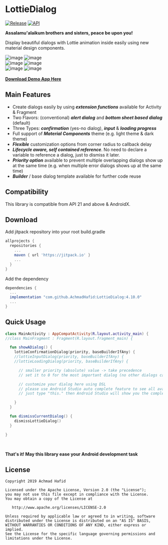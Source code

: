 LottieDialog
============

[![Release](https://jitpack.io/v/AchmadHafid/LottieDialog.svg)](https://jitpack.io/#AchmadHafid/LottieDialog)
[![API](https://img.shields.io/badge/API-21%2B-brightgreen.svg?style=flat)](https://android-arsenal.com/api?level=21)

**Assalamu'alaikum brothers and sisters, peace be upon you!**

Display beautiful dialogs with Lottie animation inside easily using new material design components.

![image](https://drive.google.com/uc?export=download&id=1S3JFiB7ubROiWDSOY0ofz-BVjIEtU19a)
![image](https://drive.google.com/uc?export=download&id=1_S4Au5aF6DbOFQdX0L-nWHr2xK3wcqj_)
<br />
![image](https://drive.google.com/uc?export=download&id=14W02bKMa1FQRuF_sSjqln4d81t8NTTdr)
![image](https://drive.google.com/uc?export=download&id=1l8SGbwPEl1y31L84i-L_qD_2Hi_ZVr7e)
<br />
![image](https://drive.google.com/uc?export=download&id=1walULd_3oAcTFsnsVSrPoZWTe3_59cKp)
![image](https://drive.google.com/uc?export=download&id=1T93iGEfESTVg1SsmMYLDzQBkw3iItIrs)
<br />
<br />
[**Download Demo App Here**](https://github.com/AchmadHafid/LottieDialog/releases/download/v4.1.1/LottieDialog.4.1.1.apk)

Main Features
--------
* Create dialogs easily by using __*extension functions*__ available for Activity & Fragment
* Two Flavors: (conventional) __*alert dialog*__ and __*bottom sheet based dialog*__ (default)
* Three Types: __*confirmation*__ (yes-no dialog), __*input*__ & __*loading progress*__
* Full support of __*Material Components*__ theme (e.g. light theme & dark theme)
* __*Flexible*__ customization options from corner radius to callback delay
* __*Lifecycle aware, self contained reference*__. No need to declare a variable to reference a dialog, just to dismiss it later.
* __*Priority option*__ available to prevent multiple overlapping dialogs show up at the same time (e.g. when multiple error dialogs shows up at the same time)
* __*Builder*__ / base dialog template available for further code reuse


Compatibility
-------------

This library is compatible from API 21 and above & AndroidX.


Download
--------

Add jitpack repository into your root build.gradle

```groovy
allprojects {
  repositories {
    ...
    maven { url 'https://jitpack.io' }
    ...
  }
}
```

Add the dependency

```groovy
dependencies {
  ...
  implementation "com.github.AchmadHafid:LottieDialog:4.10.0"
  ...
}
```


Quick Usage
-------------

```kotlin
class MainActivity : AppCompatActivity(R.layout.activity_main) {
//class MainFragment : Fragment(R.layout.fragment_main) {

  fun showADialog() {
    lottieConfirmationDialog(priority, baseBuilderIfAny) {
    //lottieInputDialog(priority, baseBuilderIfAny) {
    //lottieLoadingDialog(priority, baseBuilderIfAny) {

      // smaller priority (absolute) value -> take precedence
      // set it to 0 for the most important dialog (no other dialogs can be shown when this dialog is still displayed)

      // customize your dialog here using DSL
      // please use Android Studio auto complete feature to see all available API
      // just type "this." then Android Studio will show you the complete list of it

    }
  }

  fun dismissCurrentDialog() {
    dismissLottieDialog()
  }

}
```

<br />


__That's it! May this library ease your Android development task__


License
-------

    Copyright 2019 Achmad Hafid

    Licensed under the Apache License, Version 2.0 (the "License");
    you may not use this file except in compliance with the License.
    You may obtain a copy of the License at

       http://www.apache.org/licenses/LICENSE-2.0

    Unless required by applicable law or agreed to in writing, software
    distributed under the License is distributed on an "AS IS" BASIS,
    WITHOUT WARRANTIES OR CONDITIONS OF ANY KIND, either express or implied.
    See the License for the specific language governing permissions and
    limitations under the License.

